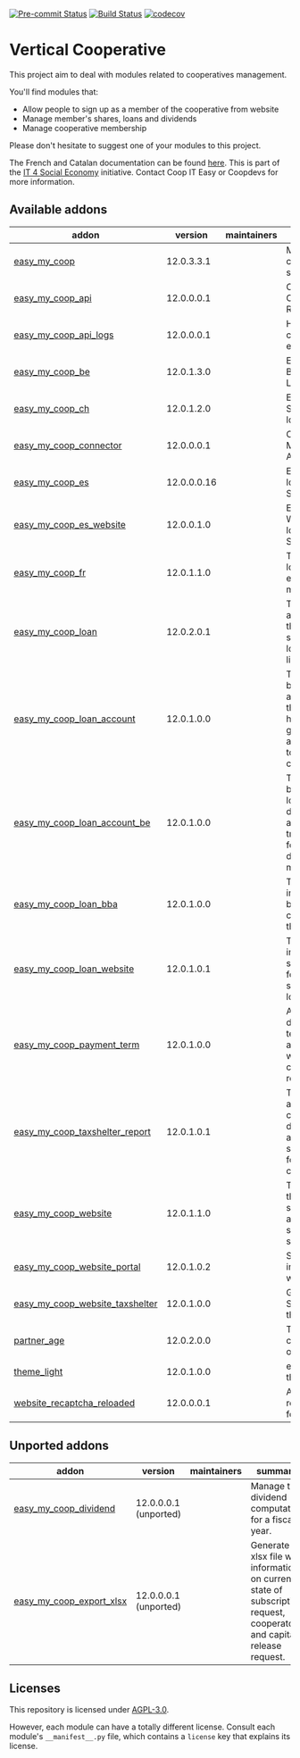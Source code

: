 
[![Pre-commit Status](https://github.com/coopiteasy/vertical-cooperative/actions/workflows/pre-commit.yml/badge.svg?branch=12.0)](https://github.com/coopiteasy/vertical-cooperative/actions/workflows/pre-commit.yml?query=branch%3A12.0)
[![Build Status](https://github.com/coopiteasy/vertical-cooperative/actions/workflows/test.yml/badge.svg?branch=12.0)](https://github.com/coopiteasy/vertical-cooperative/actions/workflows/test.yml?query=branch%3A12.0)
[![codecov](https://codecov.io/gh/coopiteasy/vertical-cooperative/branch/12.0/graph/badge.svg)](https://codecov.io/gh/coopiteasy/vertical-cooperative)

<!-- /!\ do not modify above this line -->

# Vertical Cooperative

This project aim to deal with modules related to cooperatives management.

You'll find modules that:

 - Allow people to sign up as a member of the cooperative from website
 - Manage member's shares, loans and dividends
 - Manage cooperative membership

Please don't hesitate to suggest one of your modules to this project.

The French and Catalan documentation can be found [here](https://doc.it4socialeconomy.org/books/application-easy-my-coop).
This is part of the [IT 4 Social Economy](https://it4socialeconomy.org) initiative.
Contact Coop IT Easy or Coopdevs for more information.


<!-- /!\ do not modify below this line -->

<!-- prettier-ignore-start -->

[//]: # (addons)

Available addons
----------------
addon | version | maintainers | summary
--- | --- | --- | ---
[easy_my_coop](easy_my_coop/) | 12.0.3.3.1 |  | Manage your cooperative shares
[easy_my_coop_api](easy_my_coop_api/) | 12.0.0.0.1 |  | Open Easy My Coop to the world: RESTful API.
[easy_my_coop_api_logs](easy_my_coop_api_logs/) | 12.0.0.0.1 |  | Helpers to log calls in and out of easy_my_coop_api.
[easy_my_coop_be](easy_my_coop_be/) | 12.0.1.3.0 |  | Easy My Coop Belgium Localization
[easy_my_coop_ch](easy_my_coop_ch/) | 12.0.1.2.0 |  | Easy My Coop Switzerland localization
[easy_my_coop_connector](easy_my_coop_connector/) | 12.0.0.0.1 |  | Connect to Easy My Coop RESTful API.
[easy_my_coop_es](easy_my_coop_es/) | 12.0.0.0.16 |  | Easy My Coop localization for Spain
[easy_my_coop_es_website](easy_my_coop_es_website/) | 12.0.0.1.0 |  | Easy My Coop Website localization for Spain
[easy_my_coop_fr](easy_my_coop_fr/) | 12.0.1.1.0 |  | This is the french localization for the easy my coop module
[easy_my_coop_loan](easy_my_coop_loan/) | 12.0.2.0.1 |  | This module allows to manage the bonds and subordinated loans subscription life cycle.
[easy_my_coop_loan_account](easy_my_coop_loan_account/) | 12.0.1.0.0 |  | This module brings the accounting part of the loan issue. It has for purpose to generate all the accounting entries to the covered use cases.
[easy_my_coop_loan_account_be](easy_my_coop_loan_account_be/) | 12.0.1.0.0 |  | This module install belgian localisation demo data for EMC loan account. It also trigger installation for the dependency module
[easy_my_coop_loan_bba](easy_my_coop_loan_bba/) | 12.0.1.0.0 |  | This module implements the bba structured communication on the loan line.
[easy_my_coop_loan_website](easy_my_coop_loan_website/) | 12.0.1.0.1 |  | This module implements the subscription page for bonds and subordinated loans.
[easy_my_coop_payment_term](easy_my_coop_payment_term/) | 12.0.1.0.0 |  | Add a configurable default payment term that is used automatically when creating a capital release request.
[easy_my_coop_taxshelter_report](easy_my_coop_taxshelter_report/) | 12.0.1.0.1 |  | This module allows you to create a fiscal declaration year and to print tax shelter declaration for each cooperator.
[easy_my_coop_website](easy_my_coop_website/) | 12.0.1.1.0 |  | This module adds the cooperator subscription form allowing to subscribe for shares online.
[easy_my_coop_website_portal](easy_my_coop_website_portal/) | 12.0.1.0.2 |  | Show cooperator information in the website portal.
[easy_my_coop_website_taxshelter](easy_my_coop_website_taxshelter/) | 12.0.1.0.0 |  | Give access to Tax Shelter Report in the website portal.
[partner_age](partner_age/) | 12.0.2.0.0 |  | This module computes the age of the partner.
[theme_light](theme_light/) | 12.0.1.0.0 |  | extract of the theme zen
[website_recaptcha_reloaded](website_recaptcha_reloaded/) | 12.0.0.0.1 |  | Add google recaptcha to forms.


Unported addons
---------------
addon | version | maintainers | summary
--- | --- | --- | ---
[easy_my_coop_dividend](easy_my_coop_dividend/) | 12.0.0.0.1 (unported) |  | Manage the dividend computation for a fiscal year.
[easy_my_coop_export_xlsx](easy_my_coop_export_xlsx/) | 12.0.0.0.1 (unported) |  | Generate a xlsx file with information on current state of subscription request, cooperators and capital release request.

[//]: # (end addons)

<!-- prettier-ignore-end -->

## Licenses

This repository is licensed under [AGPL-3.0](LICENSE).

However, each module can have a totally different license. Consult each module's
`__manifest__.py` file, which contains a `license` key that explains its
license.
